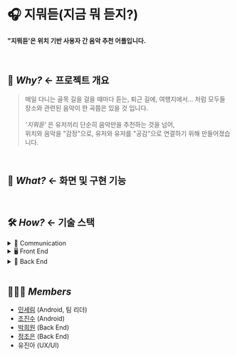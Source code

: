 # 🎧 지뭐듣(지금 뭐 듣지?)
#### "지뭐듣'은 위치 기반 사용자 간 음악 추천 어플입니다. <br><br><br>

## 🤔 <I>Why?</I> <- 프로젝트 개요
> 매일 다니는 골목 길을 걸을 때마다 듣는, 퇴근 길에, 여행지에서... 처럼 모두들 장소와 관련된 음악이 한 곡쯤은 있을 것 입니다.<br><br> 
> <I>'지뭐듣'</I> 은 유저끼리 단순히 음악만을 추천하는 것을 넘어,  
> 위치와 음악을 "감정"으로, 유저와 유저를 "공감"으로 연결하기 위해 만들어졌습니다.


<br>

## 🎯 <I>What?</I> <- 화면 및 구현 기능<br>

<br>

## 🛠️ <I>How?</I> <- 기술 스택 <br>
<details>
<summary>🤝 Communication</summary>
<img src="https://img.shields.io/badge/github-181717?style=for-the-badge&logo=github&logoColor=white">
<img src="https://img.shields.io/badge/Notion-000000?style=for-the-badge&logo=notion&logoColor=white">
<img src="https://img.shields.io/badge/Figma-F24E1E?style=for-the-badge&logo=figma&logoColor=white">
<img src="https://img.shields.io/badge/Discord-5865F2?style=for-the-badge&logo=discord&logoColor=white">
</details>

<details>
<summary>🖥️ Front End</summary>
<img src="https://img.shields.io/badge/Android-3DDC84?style=for-the-badge&logo=Android&logoColor=white">
<img src="https://img.shields.io/badge/Kotlin-7F52FF?style=for-the-badge&logo=Kotlin&logoColor=white"> 
</details>

<details>
<summary>💾 Back End</summary>
</details>
<br>

## 👩‍👩‍👦 <I>Members</I>
* [민세림](https://github.com/anonymousRecords) (Android, 팀 리더)
* [조진수](https://github.com/jinsuCH0/) (Android)
* [박희원](https://github.com/hw130) (Back End)
* [정조은](https://github.com/joeun-01) (Back End)
* 유진아 (UX/UI)
